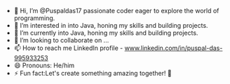 - 👋 Hi, I’m @Puspaldas17 passionate coder eager to explore the world of programming.
- 👀 I’m interested in into Java, honing my skills and building projects. 
- 🌱 I’m currently into Java, honing my skills and building projects. 
- 💞️ I’m looking to collaborate on ...
- 📫 How to reach me 
LinkedIn profile - www.linkedin.com/in/puspal-das-995933253
- 😄 Pronouns: He/him
- ⚡ Fun fact:Let's create something amazing together! 🚀

<!---
Puspaldas17/Puspaldas17 is a ✨ special ✨ repository because its `README.md` (this file) appears on your GitHub profile.
You can click the Preview link to take a look at your changes.
--->
